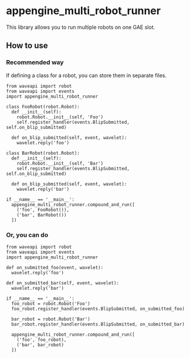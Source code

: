 appengine_multi_robot_runner
============================

This library allows you to run multiple robots on one GAE slot.

How to use
----------

### Recommended way

If defining a class for a robot, you can store them in separate files.

    from waveapi import robot
    from waveapi import events
    import appengine_multi_robot_runner
  
    class FooRobot(robot.Robot):
      def __init__(self):
        robot.Robot.__init__(self, 'Foo')
        self.register_handler(events.BlipSubmitted, self.on_blip_submitted)
  
      def on_blip_submitted(self, event, wavelet):
        wavelet.reply('foo')
  
    class BarRobot(robot.Robot):
      def __init__(self):
        robot.Robot.__init__(self, 'Bar')
        self.register_handler(events.BlipSubmitted, self.on_blip_submitted)
  
      def on_blip_submitted(self, event, wavelet):
        wavelet.reply('bar')
  
    if __name__ == '__main__':
      appengine_multi_robot_runner.compound_and_run([
        ('foo', FooRobot()),
        ('bar', BarRobot())
      ])

### Or, you can do

    from waveapi import robot
    from waveapi import events
    import appengine_multi_robot_runner
  
    def on_submitted_foo(event, wavelet):
      wavelet.reply('foo')
  
    def on_submitted_bar(self, event, wavelet):
      wavelet.reply('bar')
  
    if __name__ == '__main__':
      foo_robot = robot.Robot('Foo')
      foo_robot.register_handler(events.BlipSubmitted, on_submitted_foo)
  
      bar_robot = robot.Robot('Bar')
      bar_robot.register_handler(events.BlipSubmitted, on_submitted_bar)
  
      appengine_multi_robot_runner.compound_and_run([
        ('foo', foo_robot),
        ('bar', bar_robot)
      ])

